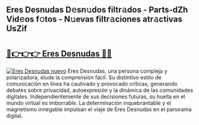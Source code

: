## Eres Desnudas D𝚎sn𝚞dos filtr𝚊dos - Parts-dZh Vid𝚎os f𝚘tos - N𝚞evas filtr𝚊ciones atr𝚊ctivas UsZif

# <h2><a href="http://mb8fos.tromn.icu/?c=Eres+Desnudas">🔗👉👉👉 Eres Desnudas 🔗🔗</a></h2>

[![Eres Desnudas nuevo](https://i.imgur.com/pEAQMta.gif)](http://mb8fos.tromn.icu/?c=Eres+Desnudas)
Eres Desnudas, una persona compleja y polarizadora, elude la comprensión fácil. Su distintivo estilo de comunicación en línea ha cautivado y provocado críticas, generando debates sobre privacidad, autoexpresión y la dinámica de las comunidades digitales. Independientemente de sus decisiones futuras, su huella en el mundo virtual es imborrable. La determinación inquebrantable y el magnetismo innegable impulsan el viaje de Eres Desnudas en el panorama digital.
